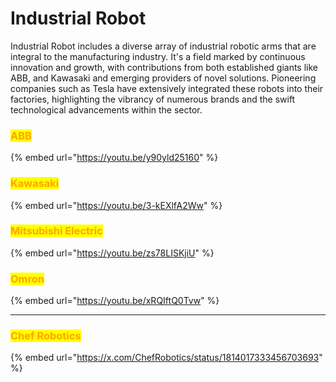 # Industrial Robot

Industrial Robot includes a diverse array of industrial robotic arms that are integral to the manufacturing industry. It's a field marked by continuous innovation and growth, with contributions from both established giants like ABB, and Kawasaki and emerging providers of novel solutions. Pioneering companies such as Tesla have extensively integrated these robots into their factories, highlighting the vibrancy of numerous brands and the swift technological advancements within the sector.



### <mark style="color:orange;">ABB</mark>

{% embed url="https://youtu.be/y90yld25160" %}

### <mark style="color:orange;">Kawasaki</mark>

{% embed url="https://youtu.be/3-kEXlfA2Ww" %}

### <mark style="color:orange;">Mitsubishi Electric</mark>

{% embed url="https://youtu.be/zs78LISKjiU" %}

### <mark style="color:orange;">Omron</mark>

{% embed url="https://youtu.be/xRQIftQ0Tvw" %}



***

### <mark style="color:orange;">Chef Robotics</mark>

{% embed url="https://x.com/ChefRobotics/status/1814017333456703693" %}







